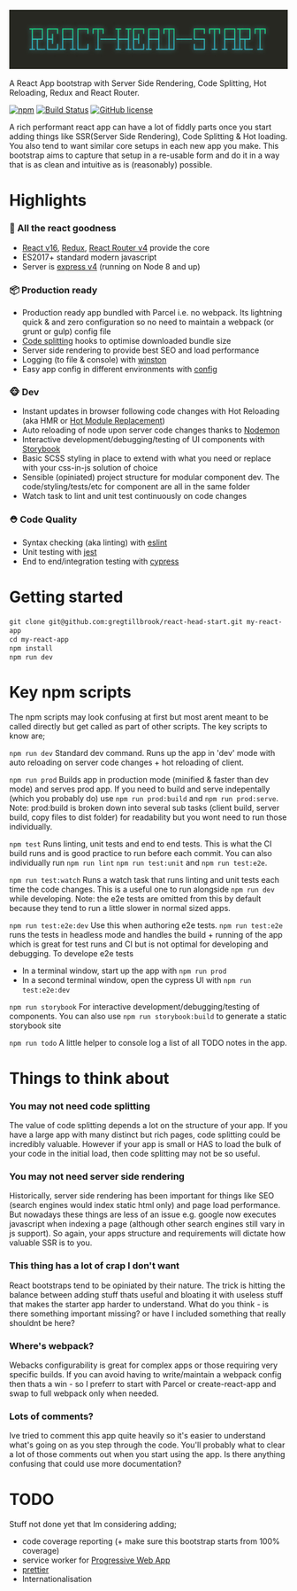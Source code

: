 ![Screenshot showing output for console methods](/docs/react-head-start-logo.jpg?raw=true)

A React App bootstrap with Server Side Rendering, Code Splitting, Hot Reloading, Redux and React Router.

[![npm](https://david-dm.org/crebelsky/react-head-start-webpack.svg)](https://david-dm.org/crebelsky/react-head-start-webpack.svg)
[![Build Status](https://travis-ci.org/crebelsky/react-head-start-webpack.svg?branch=master)](https://travis-ci.org/crebelsky/react-head-start-webpack)
[![GitHub license](https://img.shields.io/github/license/crebelsky/react-head-start-webpack.svg)](https://github.com/crebelsky/react-head-start-webpack/blob/master/LICENSE)


A rich performant react app can have a lot of fiddly parts once you start adding things like SSR(Server Side Rendering), Code Splitting & Hot loading. You also tend to want similar core setups in each new app you make. This bootstrap aims to capture that setup in a re-usable form and do it in a way that is as clean and intuitive as is (reasonably) possible.



# Highlights

### 🚀 All the react goodness
 - [React v16](https://www.npmjs.com/package/react), [Redux](https://www.npmjs.com/package/redux), [React Router v4](https://www.npmjs.com/package/react-router) provide the core
 - ES2017+ standard modern javascript
 - Server is [express v4](https://www.npmjs.com/package/express) (running on Node 8 and up)

### 📦 Production ready
 - Production ready app bundled with Parcel i.e. no webpack. Its lightning quick & and zero configuration so no need to maintain a webpack (or grunt or gulp) config file
 - [Code splitting](https://parceljs.org/code_splitting.html) hooks to optimise downloaded bundle size
 - Server side rendering to provide best SEO and load performance
 - Logging (to file & console) with [winston](https://www.npmjs.com/package/winston)
 - Easy app config in different environments with [config](https://www.npmjs.com/package/config)

### 🐵 Dev
 - Instant updates in browser following code changes with Hot Reloading (aka HMR or [Hot Module Replacement](https://parceljs.org/hmr.html))
 - Auto reloading of node upon server code changes thanks to [Nodemon](https://www.npmjs.com/package/nodemon)
 - Interactive development/debugging/testing of UI components with [Storybook](https://storybook.js.org/)
 - Basic SCSS styling in place to extend with what you need or replace with your css-in-js solution of choice
 - Sensible (opiniated) project structure for modular component dev. The code/styling/tests/etc for component are all in the same folder
 - Watch task to lint and unit test continuously on code changes

### ⛑ Code Quality
 - Syntax checking (aka linting) with [eslint](https://www.npmjs.com/package/eslint)
 - Unit testing with [jest](http://facebook.github.io/jest/)
 - End to end/integration testing with [cypress](https://www.cypress.io/)



# Getting started

```console
git clone git@github.com:gregtillbrook/react-head-start.git my-react-app
cd my-react-app
npm install
npm run dev
```


# Key npm scripts
The npm scripts may look confusing at first but most arent meant to be called directly but get called as part of other scripts. The key scripts to know are;

```npm run dev```
Standard dev command. Runs up the app in 'dev' mode with auto reloading on server code changes + hot reloading of client.

```npm run prod```
Builds app in production mode (minified & faster than dev mode) and serves prod app. If you need to build and serve indepentally (which you probably do) use ```npm run prod:build``` and ```npm run prod:serve```. Note: prod:build is broken down into several sub tasks (client build, server build, copy files to dist folder) for readability but you wont need to run those individually.

```npm test```
Runs linting, unit tests and end to end tests. This is what the CI build runs and is good practice to run before each commit. You can also individually run ```npm run lint``` ```npm run test:unit``` and ```npm run test:e2e```.

```npm run test:watch```
Runs a watch task that runs linting and unit tests each time the code changes. This is a useful one to run alongside ```npm run dev``` while developing. Note: the e2e tests are omitted from this by default because they tend to run a little slower in normal sized apps.

```npm run test:e2e:dev```
Use this when authoring e2e tests. ```npm run test:e2e``` runs the tests in headless mode and handles the build + running of the app which is great for test runs and CI but is not optimal for developing and debugging. To develope e2e tests 
 - In a terminal window, start up the app with ```npm run prod```
 - In a second terminal window, open the cypress UI with ```npm run test:e2e:dev```

```npm run storybook```
For interactive development/debugging/testing of components. You can also use ```npm run storybook:build``` to generate a static storybook site

```npm run todo```
A little helper to console log a list of all TODO notes in the app.



# Things to think about

### You may not need code splitting
The value of code splitting depends a lot on the structure of your app. If you have a large app with many distinct but rich pages, code splitting could be incredibly valuable. However if your app is small or HAS to load the bulk of your code in the initial load, then code splitting may not be so useful.

### You may not need server side rendering
Historically, server side rendering has been important for things like SEO (search engines would index static html only) and page load performance. But nowadays these things are less of an issue e.g. google now executes javascript when indexing a page (although other search engines still vary in js support). So again, your apps structure and requirements will dictate how valuable SSR is to you.

### This thing has a lot of crap I don't want
React bootstraps tend to be opiniated by their nature. The trick is hitting the balance between adding stuff thats useful and bloating it with useless stuff that makes the starter app harder to understand. What do you think - is there something important missing? or have I included something that really shouldnt be here?

### Where's webpack?
Webacks configurability is great for complex apps or those requiring very specific builds. If you can avoid having to write/maintain a webpack config then thats a win - so I preferr to start with Parcel or create-react-app and swap to full webpack only when needed.

### Lots of comments?
Ive tried to comment this app quite heavily so it's easier to understand what's going on as you step through the code. You'll probably what to clear a lot of those comments out when you start using the app. Is there anything confusing that could use more documentation?



# TODO
Stuff not done yet that Im considering adding;
 - code coverage reporting (+ make sure this bootstrap starts from 100% coverage)
 - service worker for [Progressive Web App](https://developers.google.com/web/progressive-web-apps/)
 - [prettier](https://www.npmjs.com/package/prettier)
 - Internationalisation

